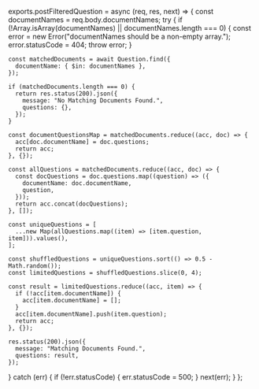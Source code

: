 exports.postFilteredQuestion = async (req, res, next) => {
  const documentNames = req.body.documentNames;
  try {
    if (!Array.isArray(documentNames) || documentNames.length === 0) {
      const error = new Error("documentNames should be a non-empty array.");
      error.statusCode = 404;
      throw error;
    }

    const matchedDocuments = await Question.find({
      documentName: { $in: documentNames },
    });

    if (matchedDocuments.length === 0) {
      return res.status(200).json({
        message: "No Matching Documents Found.",
        questions: {},
      });
    }

    const documentQuestionsMap = matchedDocuments.reduce((acc, doc) => {
      acc[doc.documentName] = doc.questions;
      return acc;
    }, {});

    const allQuestions = matchedDocuments.reduce((acc, doc) => {
      const docQuestions = doc.questions.map((question) => ({
        documentName: doc.documentName,
        question,
      }));
      return acc.concat(docQuestions);
    }, []);

    const uniqueQuestions = [
      ...new Map(allQuestions.map((item) => [item.question, item])).values(),
    ];

    const shuffledQuestions = uniqueQuestions.sort(() => 0.5 - Math.random());
    const limitedQuestions = shuffledQuestions.slice(0, 4);

    const result = limitedQuestions.reduce((acc, item) => {
      if (!acc[item.documentName]) {
        acc[item.documentName] = [];
      }
      acc[item.documentName].push(item.question);
      return acc;
    }, {});

    res.status(200).json({
      message: "Matching Documents Found.",
      questions: result,
    });
  } catch (err) {
    if (!err.statusCode) {
      err.statusCode = 500;
    }
    next(err);
  }
};
